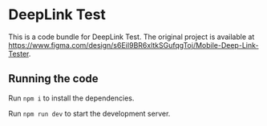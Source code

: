 
  # DeepLink Test

  This is a code bundle for DeepLink Test. The original project is available at https://www.figma.com/design/s6EiI9BR6xltkSGufqgToj/Mobile-Deep-Link-Tester.

  ## Running the code

  Run `npm i` to install the dependencies.

  Run `npm run dev` to start the development server.
  